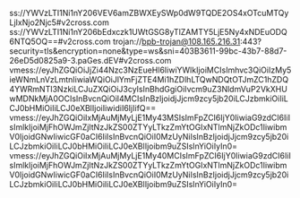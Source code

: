 ss://YWVzLTI1Ni1nY206VEV6amZBWXEySWp0dW9TQDE2OS4xOTcuMTQyLjIxNjo2Njc5#v2cross.com
ss://YWVzLTI1Ni1nY206bEdxczk1UWtGSG8yTlZAMTY5LjE5Ny4xNDEuODQ6NTQ5OQ==#v2cross.com
trojan://bpb-trojan@108.165.216.31:443?security=tls&encryption=none&type=ws&sni=403B3611-99bc-43b7-88d7-26eD5d0825a9-3.paGes.dEV#v2cross.com
vmess://eyJhZGQiOiJjZi44Nzc3NzEueHl6IiwiYWlkIjoiMCIsImhvc3QiOiIzMy5ieWNmLnVzLmtnIiwiaWQiOiJlYmFjZTE4Mi1hZDlhLTQwNDQtOTJmZC1hZDQ4YWRmNTI3NzkiLCJuZXQiOiJ3cyIsInBhdGgiOiIvcm9uZ3NldmVuP2VkXHUwMDNkMjA0OCIsInBvcnQiOiI4MCIsInBzIjoidjJjcm9zcy5jb20iLCJzbmkiOiIiLCJ0bHMiOiIiLCJ0eXBlIjoiIiwidiI6IjIifQ==
vmess://eyJhZGQiOiIxMjAuMjMyLjE1My43MSIsImFpZCI6IjY0IiwiaG9zdCI6IiIsImlkIjoiMjFhOWJmZjItNzJkZS00ZTYyLTkzZmYtOGIxNTlmNjZkODc1IiwibmV0IjoidGNwIiwicGF0aCI6IiIsInBvcnQiOiI0MzUyNiIsInBzIjoidjJjcm9zcy5jb20iLCJzbmkiOiIiLCJ0bHMiOiIiLCJ0eXBlIjoibm9uZSIsInYiOiIyIn0=
vmess://eyJhZGQiOiIxMjAuMjMyLjE1My40MCIsImFpZCI6IjY0IiwiaG9zdCI6IiIsImlkIjoiMjFhOWJmZjItNzJkZS00ZTYyLTkzZmYtOGIxNTlmNjZkODc1IiwibmV0IjoidGNwIiwicGF0aCI6IiIsInBvcnQiOiI0MzUyNiIsInBzIjoidjJjcm9zcy5jb20iLCJzbmkiOiIiLCJ0bHMiOiIiLCJ0eXBlIjoibm9uZSIsInYiOiIyIn0=

